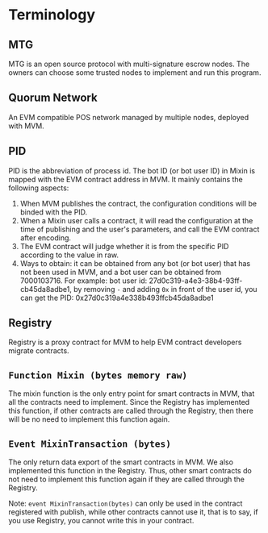 # Terminology

## MTG

MTG is an open source protocol with multi-signature escrow nodes. The owners can choose some trusted nodes to implement and run this program. 

## Quorum Network

An EVM compatible POS network managed by multiple nodes, deployed with MVM. 

## PID

PID is the abbreviation of process id. The bot ID (or bot user ID) in Mixin is mapped with the EVM contract address in MVM. It mainly contains the following aspects: 

1. When MVM publishes the contract, the configuration conditions will be binded with the PID. 
2. When a Mixin user calls a contract, it will read the configuration at the time of publishing and the user's parameters, and call the EVM contract after encoding.  
3. The EVM contract will judge whether it is from the specific PID according to the value in raw. 
4. Ways to obtain: it can be obtained from any bot (or bot user) that has not been used in MVM, and a bot user can be obtained from 7000103716. For example: bot user id: 27d0c319-a4e3-38b4-93ff-cb45da8adbe1, by removing `-` and adding `0x` in front of the user id, you can get the PID: 0x27d0c319a4e338b493ffcb45da8adbe1

## Registry

Registry is a proxy contract for MVM to help EVM contract developers migrate contracts. 

## `Function Mixin (bytes memory raw)`

The mixin function is the only entry point for smart contracts in MVM, that all the contracts need to implement. Since the Registry has implemented this function, if other contracts are called through the Registry, then there will be no need to implement this function again.  

## `Event MixinTransaction (bytes)`

The only return data export of the smart contracts in MVM. We also implemented this function in the Registry. Thus, other smart contracts do not need to implement this function again if they are called through the Registry. 

Note: `event MixinTransaction(bytes)` can only be used in the contract registered with publish, while other contracts cannot use it, that is to say, if you use Registry, you cannot write this in your contract. 
